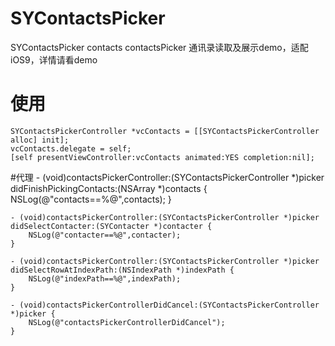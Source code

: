 # SYContactsPicker
SYContactsPicker contacts contactsPicker 通讯录读取及展示demo，适配iOS9，详情请看demo
# 使用
    SYContactsPickerController *vcContacts = [[SYContactsPickerController alloc] init];
    vcContacts.delegate = self;
    [self presentViewController:vcContacts animated:YES completion:nil];
#代理
    - (void)contactsPickerController:(SYContactsPickerController *)picker didFinishPickingContacts:(NSArray *)contacts {
        NSLog(@"contacts==%@",contacts);
    }

    - (void)contactsPickerController:(SYContactsPickerController *)picker didSelectContacter:(SYContacter *)contacter {
        NSLog(@"contacter==%@",contacter);
    }

    - (void)contactsPickerController:(SYContactsPickerController *)picker didSelectRowAtIndexPath:(NSIndexPath *)indexPath {
        NSLog(@"indexPath==%@",indexPath);
    }

    - (void)contactsPickerControllerDidCancel:(SYContactsPickerController *)picker {
        NSLog(@"contactsPickerControllerDidCancel");
    }

